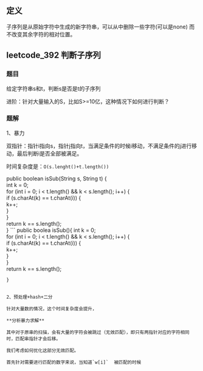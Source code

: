 ## 定义

子序列是从原始字符中生成的新字符串，可以从中删除一些字符(可以是none) 而不改变其余字符的相对位置。

## leetcode_392  判断子序列

### 题目

给定字符串s和t，判断s是否是t的子序列

进阶：针对大量输入的S，比如S>=10亿，这种情况下如何进行判断？

### 题解

1、暴力

双指针：指针i指向s，指针j指向t，当满足条件的时候i移动，不满足条件的j进行移动，最后判断i是否全部被满足。

时间复杂度是：`O(s.lenght()+t.length())`

public boolean isSub(String s, String t) {  
    int k = 0;  
    for (int i = 0; i < t.length() && k < s.length(); i++) {  
        if (s.charAt(k) == t.charAt(i)) {  
            k++;  
        }  
    }  
    return k == s.length();  
}
	```
	public boolea isSub(){
	 int k = 0;  
    for (int i = 0; i < t.length() && k < s.length(); i++) {  
        if (s.charAt(k) == t.charAt(i)) {  
            k++;  
        }  
    }  
    return k == s.length();  
	
	}
```

2、预处理+hash+二分

针对大量数的情况，这个时间复杂度会提升，

**分析暴力求解**

其中对于原串的扫描，会有大量的字符会被跳过（无效匹配），即只有两指针对应的字符相同时，匹配串指针才会后移。

我们考虑如何优化这部分无效匹配。

首先针对需要进行匹配的数字来说，当知道`w[i]`  被匹配的时候


